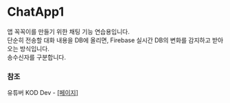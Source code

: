 # ChatApp1
앱 꼭꼭이를 만들기 위한 채팅 기능 연습용입니다.    
단순히 전송할 대화 내용을 DB에 올리면, Firebase 실시간 DB의 변화를 감지하고 받아오는 방식입니다.    
송수신자를 구분합니다.

### 참조
유튜버 KOD Dev - [[페이지]](https://www.youtube.com/channel/UCFVyw38UB1uIfTCjc-fAPpA)
